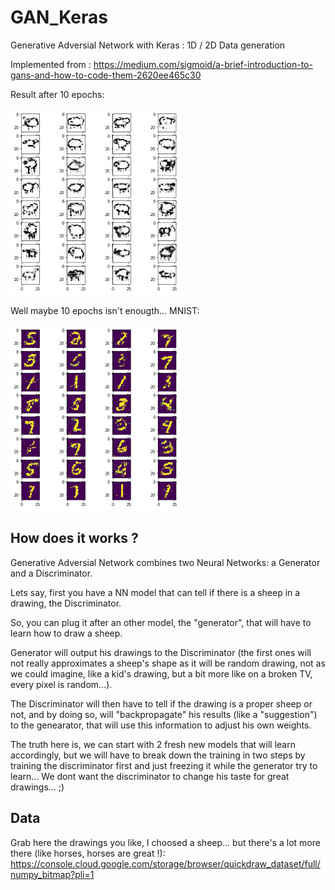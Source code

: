 # GAN_Keras
Generative Adversial Network with Keras : 1D / 2D Data generation

Implemented from :
https://medium.com/sigmoid/a-brief-introduction-to-gans-and-how-to-code-them-2620ee465c30

Result after 10 epochs:

![](result_sheep.jpg)

Well maybe 10 epochs isn't enougth... 
MNIST:

![](result_mnist.jpg)


## How does it works ?

Generative Adversial Network combines two Neural Networks: a Generator and a Discriminator.

Lets say, first you have a NN model that can tell if there is a sheep in a drawing, the Discriminator.

So, you can plug it after an other model, the "generator", that will have to learn how to draw a sheep.

Generator will output his drawings to the Discriminator (the first ones will not really approximates a sheep's shape as it will be random drawing, not as we could imagine, like a kid's drawing, but a bit more like on a broken TV, every pixel is random...).

The Discriminator will then have to tell if the drawing is a proper sheep or not, and by doing so, will "backpropagate" his results (like a "suggestion") to the genearator, that will use this information to adjust his own weights.

The truth here is, we can start with 2 fresh new models that will learn accordingly, but we will have to break down the training in two steps by training the discriminator first and just freezing it while the generator try to learn...
We dont want the discriminator to change his taste for great drawings... ;)


## Data

Grab here the drawings you like, I choosed a sheep... but there's a lot more there (like horses, horses are great !):
https://console.cloud.google.com/storage/browser/quickdraw_dataset/full/numpy_bitmap?pli=1

